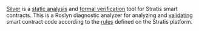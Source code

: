 [Silver](https://github.com/allisterb/Silver) is a [static analysis](https://en.wikipedia.org/wiki/Static_program_analysis) and [formal verification](https://en.wikipedia.org/wiki/Formal_verification) tool for Stratis smart contracts. This is a Roslyn diagnostic analyzer for analyzing and [validating](https://github.com/allisterb/Silver/blob/master/src/Silver.CodeAnalysis.Cs/Silver.CodeAnalysis.Cs/Validator.cs) smart contract code according to the [rules](https://github.com/stratisproject/StratisFullNode/blob/master/Documentation/Features/SmartContracts/Clr-execution-and-validation.md) defined on the Stratis platform.
